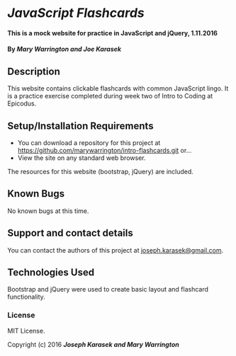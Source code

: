 # _JavaScript Flashcards_

#### This is a mock website for practice in JavaScript and jQuery, 1.11.2016

#### By _**Mary Warrington and Joe Karasek**_

## Description

This website contains clickable flashcards with common JavaScript lingo. It is a practice exercise completed during week two of Intro to Coding at Epicodus.

## Setup/Installation Requirements

* You can download a repository for this project at <https://github.com/marywarrington/intro-flashcards.git> or...
* View the site on any standard web browser.

The resources for this website (bootstrap, jQuery) are included.

## Known Bugs

No known bugs at this time.

## Support and contact details

You can contact the authors of this project at joseph.karasek@gmail.com.

## Technologies Used

Bootstrap and jQuery were used to create basic layout and flashcard functionality.

### License

MIT License.

Copyright (c) 2016 **_Joseph Karasek and Mary Warrington_**
